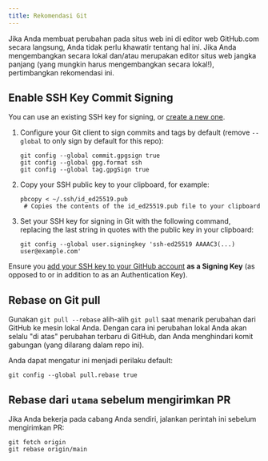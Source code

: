 ```yaml
---
title: Rekomendasi Git
---
```


Jika Anda membuat perubahan pada situs web ini di editor web GitHub.com secara langsung, Anda tidak perlu khawatir tentang hal ini. Jika Anda mengembangkan secara lokal dan/atau merupakan editor situs web jangka panjang (yang mungkin harus mengembangkan secara lokal!), pertimbangkan rekomendasi ini.

## Enable SSH Key Commit Signing

You can use an existing SSH key for signing, or [create a new one](https://docs.github.com/en/authentication/connecting-to-github-with-ssh/generating-a-new-ssh-key-and-adding-it-to-the-ssh-agent).

1. Configure your Git client to sign commits and tags by default (remove `--global` to only sign by default for this repo):
   ```
   git config --global commit.gpgsign true
   git config --global gpg.format ssh
   git config --global tag.gpgSign true
   ```
2. Copy your SSH public key to your clipboard, for example:
   ```
   pbcopy < ~/.ssh/id_ed25519.pub
    # Copies the contents of the id_ed25519.pub file to your clipboard
   ```
3. Set your SSH key for signing in Git with the following command, replacing the last string in quotes with the public key in your clipboard:
   ```
   git config --global user.signingkey 'ssh-ed25519 AAAAC3(...) user@example.com'
   ```

Ensure you [add your SSH key to your GitHub account](https://docs.github.com/en/authentication/connecting-to-github-with-ssh/adding-a-new-ssh-key-to-your-github-account#adding-a-new-ssh-key-to-your-account) **as a Signing Key** (as opposed to or in addition to as an Authentication Key).

## Rebase on Git pull

Gunakan `git pull --rebase` alih-alih `git pull` saat menarik perubahan dari GitHub ke mesin lokal Anda. Dengan cara ini perubahan lokal Anda akan selalu "di atas" perubahan terbaru di GitHub, dan Anda menghindari komit gabungan (yang dilarang dalam repo ini).

Anda dapat mengatur ini menjadi perilaku default:

```
git config --global pull.rebase true
```

## Rebase dari `utama` sebelum mengirimkan PR

Jika Anda bekerja pada cabang Anda sendiri, jalankan perintah ini sebelum mengirimkan PR:

```
git fetch origin
git rebase origin/main
```
